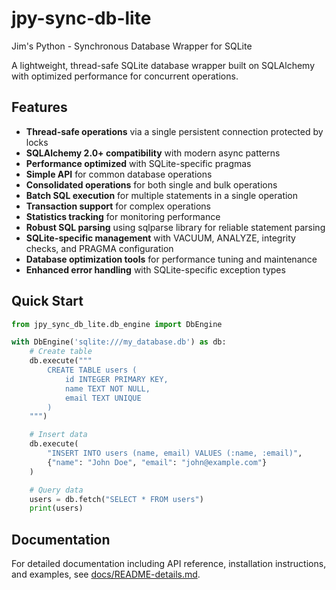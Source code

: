 # jpy-sync-db-lite

Jim's Python - Synchronous Database Wrapper for SQLite

A lightweight, thread-safe SQLite database wrapper built on SQLAlchemy with optimized performance for concurrent operations.

## Features

- **Thread-safe operations** via a single persistent connection protected by locks
- **SQLAlchemy 2.0+ compatibility** with modern async patterns
- **Performance optimized** with SQLite-specific pragmas
- **Simple API** for common database operations
- **Consolidated operations** for both single and bulk operations
- **Batch SQL execution** for multiple statements in a single operation
- **Transaction support** for complex operations
- **Statistics tracking** for monitoring performance
- **Robust SQL parsing** using sqlparse library for reliable statement parsing
- **SQLite-specific management** with VACUUM, ANALYZE, integrity checks, and PRAGMA configuration
- **Database optimization tools** for performance tuning and maintenance
- **Enhanced error handling** with SQLite-specific exception types

## Quick Start

```python
from jpy_sync_db_lite.db_engine import DbEngine

with DbEngine('sqlite:///my_database.db') as db:
    # Create table
    db.execute("""
        CREATE TABLE users (
            id INTEGER PRIMARY KEY,
            name TEXT NOT NULL,
            email TEXT UNIQUE
        )
    """)

    # Insert data
    db.execute(
        "INSERT INTO users (name, email) VALUES (:name, :email)",
        {"name": "John Doe", "email": "john@example.com"}
    )

    # Query data
    users = db.fetch("SELECT * FROM users")
    print(users)
```

## Documentation

For detailed documentation including API reference, installation instructions, and examples, see [docs/README-details.md](docs/README-details.md).
